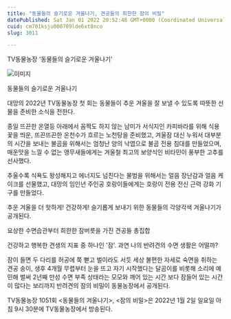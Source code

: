 ```yaml
---
title: "동물들의 슬기로운 겨울나기, 견공들의 희한한 잠의 비밀"
datePublished: Sat Jan 01 2022 20:52:48 GMT+0000 (Coordinated Universal Time)
cuid: cm701ksju000709lde6xt8nco
slug: 3011

---
```



TV동물농장 '동물들의 슬기로운 겨울나기'

![이미지](https://cdn.hashnode.com/res/hashnode/image/upload/v1739251734141/18482b48-967d-4e11-9764-48fa26873bf2.png)

동물들의 슬기로운 겨울나기

대망의 2022년 TV동물농장 첫 회는 동물들이 추운 겨울을 잘 보낼 수 있도록 따뜻한 선물을 준비한 소식을 전한다.

종일 뜨끈한 온열등 아래에서 꼼짝도 하지 않는 남미가 서식지인 카피바라를 위해 식용 꽃을 띄운, 뜨끈뜨끈한 온천수가 흐르는 노천탕을 준비했고, 겨울잠 대신 누워서 대부분의 시간을 보내는 불곰을 위해서는 엄청난 양의 낙엽으로 불곰 전용 침대를 만들었으며, 매운맛을 느낄 수 없는 앵무새들에게는 겨울철 최고의 보양식인 비타민이 풍부한 고추를 선사했다.

추울수록 식욕도 왕성해지고 에너지도 넘친다는 물범을 위해서는 얼음 장난감과 얼음 케이크를 선물했고, 대망의 임인년 주인공 호랑이들에게는 호랑이 전용 전신 근력 강화 기구를 만들었다.

추운 겨울을 더 핫하게! 건강하게! 슬기롭게 보내기 위한 동물들의 각양각색 겨울나기가 공개된다.

요상한 수면습관부터 희한한 잠버릇을 가진 견공들 총집합

건강하고 행복한 견생의 지표 중 하나인 '잠'. 과연 나의 반려견의 수면 생활은 어떨까?

잠이 들면 두 다리를 허공에 쭉 뻗고 벌이라도 서듯 세상 불편한 자세로 숙면을 취하는 견공 송이, 생후 4개월 무렵부터 눈을 뜨고 자기 시작했다는 달곰이를 비롯해 소리에 예민해 벌써 2년째 만성 수면 부족 상태라는 모모와 깨어 있는 시간 보다 잠들어 있는 시간이 많다는 보리까지 반려견의 잠의 비밀이 동물농장에서 공개된다.

TV동물농장 1051회 <동물들의 겨울나기>, <잠의 비밀>은 2022년 1월 2일 일요일 아침 9시 30분에 TV동물농장에서 방송된다.